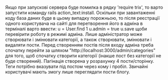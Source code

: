 Якщо при запускові сервера буде помилка в рядку 'require trix', то варто запустити команду rails action_text:install.
Оскільки при завантаженні коду база даних буде в цьому випадку порожньою, то після реєстрації одного користувача на сайті для перетворення його в адміна в терміналі варто ввести:
u = User.find 1
u.admin = true
u.save 
щоби перевірити роботу в режимі адміна.
Лише адміністратор може створювати і змінювати категорії, а також створювати, змінювати і видаляти пости. Перед створенням постів після входу адміна треба спочатку перейти за шляхом "http://localhost:3000/admin/categories" для того, щоб спочатку створити категорії (інакше пост без категорії не буде створений). Пагінація створена у розрахунку 4 пости/сторінку. Теги потрібно вказувати під постом через кому і пробіл. Звичайні користувачі мають змогу лише переглядати пости блогу.
